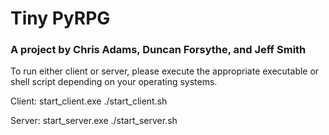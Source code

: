 # Tiny PyRPG
### A project by Chris Adams, Duncan Forsythe, and Jeff Smith

To run either client or server, please execute the appropriate executable or shell script depending on your operating systems.

Client:
start_client.exe
./start_client.sh

Server:
start_server.exe
./start_server.sh
